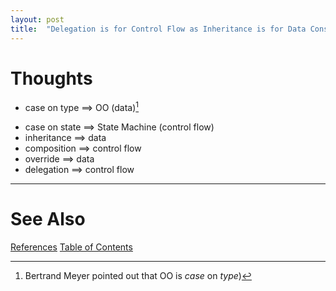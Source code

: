 ```yaml
---
layout: post
title:  "Delegation is for Control Flow as Inheritance is for Data Construction (Working Paper)"
---
```


# Thoughts

- case on type ==> OO (data)[^case]

[^case]: Bertrand Meyer pointed out that OO is _case_ on _type_)

- case on state ==> State Machine (control flow)
- inheritance ==> data
- composition ==> control flow
- override ==> data
- delegation ==> control flow

---


# See Also

[References](https://guitarvydas.github.io/2021/01/14/References.html)
[Table of Contents](https://guitarvydas.github.io/2021/05/14/Table-Of-Contents.html)

<script src="https://utteranc.es/client.js" 
        repo="guitarvydas/guitarvydas.github.io" 
        issue-term="pathname" 
        theme="github-light" 
        crossorigin="anonymous" 
        async> 
</script> 

